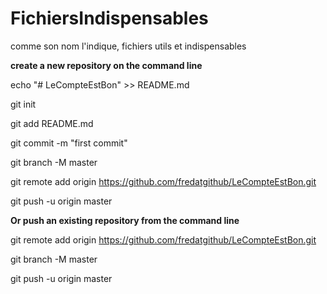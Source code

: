 # FichiersIndispensables
comme son nom l'indique, fichiers utils et indispensables

**create a new repository on the command line**

echo "# LeCompteEstBon" >> README.md

git init

git add README.md

git commit -m "first commit"

git branch -M master

git remote add origin https://github.com/fredatgithub/LeCompteEstBon.git

git push -u origin master

**Or push an existing repository from the command line**

git remote add origin https://github.com/fredatgithub/LeCompteEstBon.git

git branch -M master

git push -u origin master

